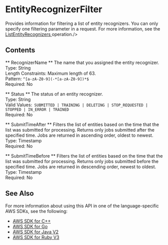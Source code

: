 # EntityRecognizerFilter<a name="API_EntityRecognizerFilter"></a>

Provides information for filtering a list of entity recognizers\. You can only specify one filtering parameter in a request\. For more information, see the [ ListEntityRecognizers ](API_ListEntityRecognizers.md) operation\./>

## Contents<a name="API_EntityRecognizerFilter_Contents"></a>

 ** RecognizerName **   <a name="comprehend-Type-EntityRecognizerFilter-RecognizerName"></a>
The name that you assigned the entity recognizer\.  
Type: String  
Length Constraints: Maximum length of 63\.  
Pattern: `^[a-zA-Z0-9](-*[a-zA-Z0-9])*$`   
Required: No

 ** Status **   <a name="comprehend-Type-EntityRecognizerFilter-Status"></a>
The status of an entity recognizer\.  
Type: String  
Valid Values:` SUBMITTED | TRAINING | DELETING | STOP_REQUESTED | STOPPED | IN_ERROR | TRAINED`   
Required: No

 ** SubmitTimeAfter **   <a name="comprehend-Type-EntityRecognizerFilter-SubmitTimeAfter"></a>
Filters the list of entities based on the time that the list was submitted for processing\. Returns only jobs submitted after the specified time\. Jobs are returned in ascending order, oldest to newest\.  
Type: Timestamp  
Required: No

 ** SubmitTimeBefore **   <a name="comprehend-Type-EntityRecognizerFilter-SubmitTimeBefore"></a>
Filters the list of entities based on the time that the list was submitted for processing\. Returns only jobs submitted before the specified time\. Jobs are returned in descending order, newest to oldest\.  
Type: Timestamp  
Required: No

## See Also<a name="API_EntityRecognizerFilter_SeeAlso"></a>

For more information about using this API in one of the language\-specific AWS SDKs, see the following:
+  [ AWS SDK for C\+\+](https://docs.aws.amazon.com/goto/SdkForCpp/comprehend-2017-11-27/EntityRecognizerFilter) 
+  [ AWS SDK for Go](https://docs.aws.amazon.com/goto/SdkForGoV1/comprehend-2017-11-27/EntityRecognizerFilter) 
+  [ AWS SDK for Java V2](https://docs.aws.amazon.com/goto/SdkForJavaV2/comprehend-2017-11-27/EntityRecognizerFilter) 
+  [ AWS SDK for Ruby V3](https://docs.aws.amazon.com/goto/SdkForRubyV3/comprehend-2017-11-27/EntityRecognizerFilter) 